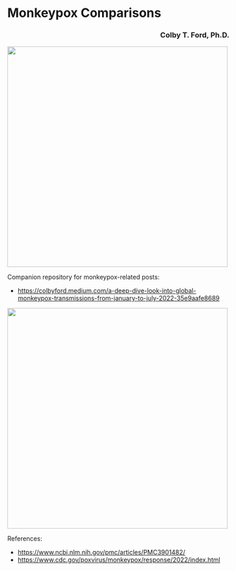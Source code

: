# Monkeypox Comparisons

<h3 align="right">Colby T. Ford, Ph.D.</h3>

<img src="https://miro.medium.com/max/1400/1*-hDvTlopyuYgyq2JVfbU1g.png" width="500px">


Companion repository for monkeypox-related posts:
- https://colbyford.medium.com/a-deep-dive-look-into-global-monkeypox-transmissions-from-january-to-july-2022-35e9aafe8689

<img src="https://miro.medium.com/max/1400/1*wobCbi8mULWH8HL9EJijtw.png" width="500px">


References:
- https://www.ncbi.nlm.nih.gov/pmc/articles/PMC3901482/
- https://www.cdc.gov/poxvirus/monkeypox/response/2022/index.html
